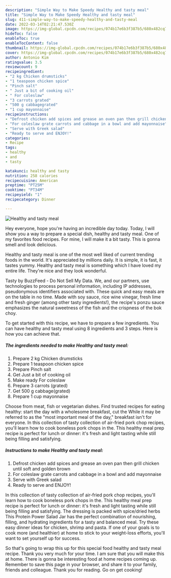 ```yaml
---
description: "Simple Way to Make Speedy Healthy and tasty meal"
title: "Simple Way to Make Speedy Healthy and tasty meal"
slug: 411-simple-way-to-make-speedy-healthy-and-tasty-meal
date: 2022-03-14T02:21:47.530Z
image: https://img-global.cpcdn.com/recipes/074b17e6b3f387b5/680x482cq70/healthy-and-tasty-meal-recipe-main-photo.jpg
hideToc: false
enableToc: true
enableTocContent: false
thumbnail: https://img-global.cpcdn.com/recipes/074b17e6b3f387b5/680x482cq70/healthy-and-tasty-meal-recipe-main-photo.jpg
cover: https://img-global.cpcdn.com/recipes/074b17e6b3f387b5/680x482cq70/healthy-and-tasty-meal-recipe-main-photo.jpg
author: Antonio Kim
ratingvalue: 3.5
reviewcount: 9
recipeingredient:
- "2 kg Chicken drumsticks"
- "1 teaspoon chicken spice"
- "Pinch salt"
- " Just a bit of cooking oil"
- " For coleslaw"
- "3 carrots grated"
- "500 g cabbagegrated"
- "1 cup mayonnaise"
recipeinstructions:
- "Defrost chicken add spices and grease an oven pan then grill chicken until soft and golden brown"
- "For coleslaw grate carrots and cabbage in a bowl and add mayonnaise"
- "Serve with Greek salad"
- "Ready to serve and ENJOY!"
categories:
- Recipe
tags:
- healthy
- and
- tasty

katakunci: healthy and tasty 
nutrition: 258 calories
recipecuisine: American
preptime: "PT25M"
cooktime: "PT34M"
recipeyield: "1"
recipecategory: Dinner

---
```



![Healthy and tasty meal](https://img-global.cpcdn.com/recipes/074b17e6b3f387b5/680x482cq70/healthy-and-tasty-meal-recipe-main-photo.jpg)

Hey everyone, hope you're having an incredible day today. Today, I will show you a way to prepare a special dish, healthy and tasty meal. One of my favorites food recipes. For mine, I will make it a bit tasty. This is gonna smell and look delicious.

Healthy and tasty meal is one of the most well liked of current trending foods in the world. It's appreciated by millions daily. It is simple, it is fast, it tastes yummy. Healthy and tasty meal is something which I have loved my entire life. They're nice and they look wonderful.

Tasty by BuzzFeed - Do Not Sell My Data. We, and our partners, use technologies to process personal information, including IP addresses, pseudonymous identifiers associated with. These quick and easy meals are on the table in no time. Made with soy sauce, rice wine vinegar, fresh lime and fresh ginger (among other tasty ingredients!), the recipe&#39;s ponzu sauce emphasizes the natural sweetness of the fish and the crispness of the bok choy.


To get started with this recipe, we have to prepare a few ingredients. You can have healthy and tasty meal using 8 ingredients and 3 steps. Here is how you can achieve that.

<!--inarticleads1-->

##### The ingredients needed to make Healthy and tasty meal:

1. Prepare 2 kg Chicken drumsticks
1. Prepare 1 teaspoon chicken spice
1. Prepare Pinch salt
1. Get  Just a bit of cooking oil
1. Make ready  For coleslaw
1. Prepare 3 carrots (grated)
1. Get 500 g cabbage(grated)
1. Prepare 1 cup mayonnaise


Choose from meat, fish or vegetarian dishes. Find trusted recipes for eating healthy: start the day with a wholesome breakfast, cut the While it may be referred to as the &#34;most important meal of the day,&#34; breakfast isn&#39;t for everyone. In this collection of tasty collection of air-fried pork chop recipes, you&#39;ll learn how to cook boneless pork chops in the. This healthy meal prep recipe is perfect for lunch or dinner: it&#39;s fresh and light tasting while still being filling and satisfying. 

<!--inarticleads2-->

##### Instructions to make Healthy and tasty meal:

1. Defrost chicken add spices and grease an oven pan then grill chicken until soft and golden brown
1. For coleslaw grate carrots and cabbage in a bowl and add mayonnaise
1. Serve with Greek salad
1. Ready to serve and ENJOY!

In this collection of tasty collection of air-fried pork chop recipes, you&#39;ll learn how to cook boneless pork chops in the. This healthy meal prep recipe is perfect for lunch or dinner: it&#39;s fresh and light tasting while still being filling and satisfying. The dressing is packed with spice/dried herbs This Protein Power Salad Jar has the perfect combination of nourishing, filling, and hydrating ingredients for a tasty and balanced meal. Try these easy dinner ideas for chicken, shrimp and pasta. If one of your goals is to cook more (and healthier) at home to stick to your weight-loss efforts, you&#39;ll want to set yourself up for success. 

So that's going to wrap this up for this special food healthy and tasty meal recipe. Thank you very much for your time. I am sure that you will make this at home. There is gonna be interesting food at home recipes coming up. Remember to save this page in your browser, and share it to your family, friends and colleague. Thank you for reading. Go on get cooking!
